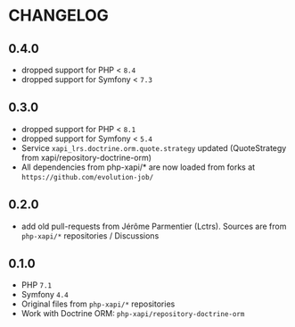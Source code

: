 CHANGELOG
=========

0.4.0
-----

- dropped support for PHP < `8.4`
- dropped support for Symfony < `7.3`

0.3.0
-----

- dropped support for PHP < `8.1`
- dropped support for Symfony < `5.4`
- Service `xapi_lrs.doctrine.orm.quote.strategy` updated (QuoteStrategy from xapi/repository-doctrine-orm)
- All dependencies from php-xapi/* are now loaded from forks at `https://github.com/evolution-job/`

0.2.0
-----

- add old pull-requests from Jérôme Parmentier (Lctrs). Sources are from `php-xapi/*` repositories / Discussions

0.1.0
-----

- PHP `7.1`
- Symfony `4.4`
- Original files from `php-xapi/*` repositories
- Work with Doctrine ORM: `php-xapi/repository-doctrine-orm`